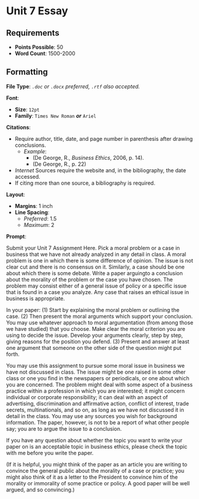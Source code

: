 # Unit 7 Essay

## Requirements

* __Points Possible__: 50
* __Word Count__: 1500-2000

## Formatting

__File Type__: _`.doc` or `.docx` preferred, `.rtf` also accepted._

__Font__:

* __Size__: `12pt`
* __Family__: `Times New Roman` __*or*__ `Ariel`

__Citations__:

* Require author, title, date, and page number in parenthesis after drawing
    conclusions.
  * _Example_:
    * (De George, R., _Business Ethics_, 2006, p. 14).
    * (De George, R., p. 22)
* _Internet_ Sources require the website and, in the bibliography, the date accessed.
* If citing more than one source, a bibliography is required.

__Layout__:

* __Margins__: 1 inch
* __Line Spacing__:
  * _Preferred_: 1.5
  * _Maximum_: 2

__Prompt__:

Submit your Unit 7 Assignment Here. Pick a moral problem or a case in business that we have not already analyzed in any detail in class. A moral problem is one in which there is some difference of opinion. The issue is not clear cut and there is no consensus on it. Similarly, a case should be one about which there is some debate. Write a paper arguingto a conclusion about the morality of the problem or the case you have chosen. The problem may consist either of a general issue of policy or a specific issue that is found in a case you analyze. Any case that raises an ethical issue in business is appropriate.

In your paper: (1) Start by explaining the moral problem or outlining the case. (2) Then present the moral arguments which support your conclusion. You may use whatever approach to moral argumentation (from among those we have studied) that you choose. Make clear the moral criterion you are using to decide the issue. Develop your arguments clearly, step by step, giving reasons for the position you defend. (3) Present and answer at least one argument that someone on the other side of the question might put forth.

You may use this assignment to pursue some moral issue in business we have not discussed in class. The issue might be one raised in some other class or one you find in the newspapers or periodicals, or one about which you are concerned. The problem might deal with some aspect of a business practice within a profession in which you are interested; it might concern individual or corporate responsibility; it can deal with an aspect of advertising, discrimination and affirmative action, conflict of interest, trade secrets, multinationals, and so on, as long as we have not discussed it in detail in the class. You may use any sources you wish for background information. The paper, however, is not to be a report of what other people say; you are to argue the issue to a conclusion.

If you have any question about whether the topic you want to write your paper on is an acceptable topic in business ethics, please check the topic with me before you write the paper.

(If it is helpful, you might think of the paper as an article you are writing to convince the general public about the morality of a case or practice; you might also think of it as a letter to the President to convince him of the morality or immorality of some practice or policy. A good paper will be well argued, and so convincing.)

